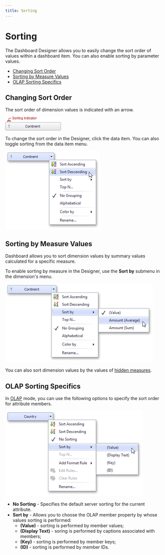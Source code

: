 ```yaml
---
title: Sorting
---
```

# Sorting
The Dashboard Designer allows you to easily change the sort order of values within a dashboard item. You can also enable sorting by parameter values.
* [Changing Sort Order](#changing-sort-order)
* [Sorting by Measure Values](#sorting-by-measure-values)
* [OLAP Sorting Specifics](#olap-sorting-specifics)

## <a name="changing-sort-order"/>Changing Sort Order
The sort order of dimension values is indicated with an arrow.

![DataShaping_Sorting_Arrow](../../../images/Img19365.png)

To change the sort order in the Designer, click the data item. You can also toggle sorting from the data item menu.

![DataShaping_Sorting_ContextMenu](../../../images/Img19366.png)

## <a name="sorting-by-measure-values"/>Sorting by Measure Values
Dashboard allows you to sort dimension values by summary values calculated for a specific measure.

To enable sorting by measure in the Designer, use the **Sort by** submenu in the dimension's menu.

![DataShaping_Sorting_SortByMeasure](../../../images/Img19367.png)

You can also sort dimension values by the values of [hidden measures](../../../../dashboard-for-desktop/articles/dashboard-designer/binding-dashboard-items-to-data/hidden-data-items.md).

## <a name="olap-sorting-specifics"/>OLAP Sorting Specifics
In [OLAP](../../../../dashboard-for-desktop/articles/dashboard-designer/binding-dashboard-items-to-data/binding-dashboard-items-to-data-in-olap-mode.md) mode, you can use the following options to specify the sort order for attribute members.

![DimensionAttribute_Sorting](../../../images/Img118928.png)
* **No Sorting** - Specifies the default server sorting for the current attribute.
* **Sort by** - Allows you to choose the OLAP member property by whose values sorting is performed:
	* **(Value)** - sorting is performed by member values;
	* **(Display Text)** - soring is performed by captions associated with members;
	* **(Key)** - sorting is performed by member keys;
	* **(ID)** - sorting is performed by member IDs.
